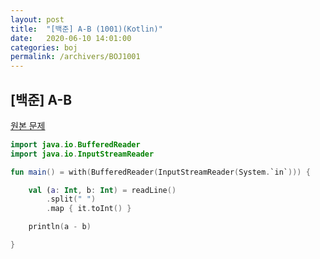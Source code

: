 ```yaml
---
layout: post
title:  "[백준] A-B (1001)(Kotlin)"
date:   2020-06-10 14:01:00
categories: boj
permalink: /archivers/BOJ1001
---
```


## [백준] A-B ##

[원본 문제](https://www.acmicpc.net/problem/1000)   

```kotlin
import java.io.BufferedReader
import java.io.InputStreamReader

fun main() = with(BufferedReader(InputStreamReader(System.`in`))) {

    val (a: Int, b: Int) = readLine()
        .split(" ")
        .map { it.toInt() }

    println(a - b)

}
```
